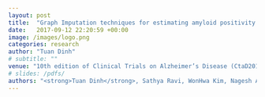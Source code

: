 ```yaml
---
layout: post
title:  "Graph Imputation techniques for estimating amyloid positivity from longitudinal cognitive and MRI measurements for efficient secondary prevention trials"
date:   2017-09-12 22:20:59 +00:00
image: /images/logo.png
categories: research
author: "Tuan Dinh"
# subtitle: ""
venue: "10th edition of Clinical Trials on Alzheimer’s Disease (CtaD2017)"
# slides: /pdfs/
authors: "<strong>Tuan Dinh</strong>, Sathya Ravi, WonHwa Kim, Nagesh Adluru, Rebecca Koscik, Cynthia Carlsson, Sterling C. Johnson, Vikas Singh"
---
```

<!-- [Presented Slides](){:target="_blank"} -->

